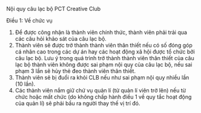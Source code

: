 Nội quy câu lạc bộ PCT Creative Club

Điều 1: Về chức vụ
  1. Để được công nhận là thành viên chính thức, thành viên phải trải qua các câu hỏi khảo sát của câu lạc bộ.
  2. Thành viên sẽ được trở thành thành viên thân thiết nếu có số đóng góp cá nhân cao trong các dự án hay các hoạt động xã hội được tổ chức bởi câu lạc bộ. Lưu ý trong quá trình trở thành thành viên thân thiết của câu lạc bộ thành viên không được sai phạm nội quy của câu lạc bộ, nếu sai phạm 3 lần sẽ hủy thẻ đeo thành viên thân thiết.
  3. Thành viên sẽ bị đuổi ra khỏi CLB nếu như sai phạm nội quy nhiều lần (10 lần).
  4. Các thành viên nắm giữ chứ vụ quản lí (từ quản lí viên trở lên) nếu từ chức hoặc mất chức (do không chấp hành điều 1 về quy tắc hoạt động của quản lí) sẽ phải bầu ra người thay thế vị trí đó.
